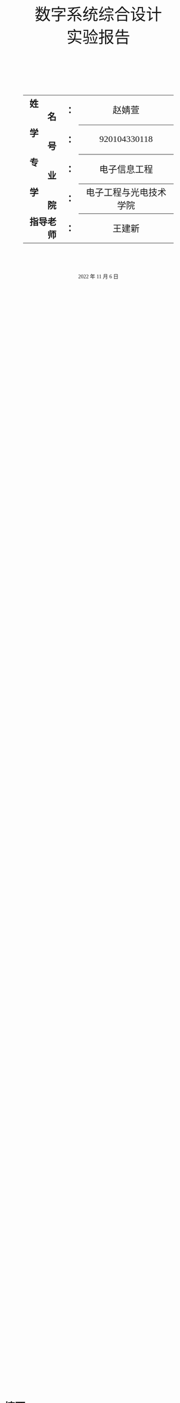 <div class="cover" style="page-break-after:always;font-family:华文细黑;width:100%;height:100%;border:none;margin: 0 auto;text-align:center;">
    <div style="width:80%;;margin: 0 auto;height:0;padding-bottom:25%;">
        <img src="https://s1.ax1x.com/2022/11/05/xORzKe.png" alt="校名" style="width:100%;"/></div>
    <br><br>
      <br><br>
    <!--
	<div style="width:40%;margin: 0 auto;height:0;padding-bottom:40%;">
        <img src="校标.png" alt="校徽" style="width:100%;"/></div>	
	-->
    <p style="text-align:center;font-size:32pt;margin: 0 auto">数字系统综合设计</p>
    <!--<br><br>-->
    <p style="text-align:center;font-size:32pt;margin: 0 auto">实验报告 </p>
    <br><br>
    <br><br>
    <br><br>
    <br><br>
    <table style="border:none;text-align:center;width:80%;font-family:仿宋;margin: 0 auto;">
    <tbody style="font-family:仿宋;font-size:18pt;">
    	<tr style="font-weight:bold;"> 
    		<td style="width:25%;text-align:right;">姓&emsp;&emsp;名</td><td style="width:5%">：</td> 
    		<td style="font-weight:normal;border-bottom: 1px solid;text-align:center;">赵婧萱</td></tr>
        <tr style="font-weight:bold;"> 
    		<td style="width:25%;text-align:right;">学&emsp;&emsp;号</td><td style="width:5%">：</td> 
    		<td style="font-weight:normal;border-bottom: 1px solid;text-align:center;">920104330118</td></tr>
    	<tr style="font-weight:bold;"> 
    		<td style="width:25%;text-align:right;">专&emsp;&emsp;业</td><td style="width:5%">：</td> 
    		<td style="font-weight:normal;border-bottom: 1px solid;text-align:center;">电子信息工程 </td></tr>
        <tr style="font-weight:bold;"> 
    		<td style="width:25%;text-align:right;">学&emsp;&emsp;院</td><td style="width:5%">：</td> 
    		<td style="font-weight:normal;border-bottom: 1px solid;text-align:center;">电子工程与光电技术学院</td></tr>
    	<tr style="font-weight:bold;"> 
    		<td style="width:25%;text-align:right;">指导老师</td><td style="width:5%">：</td> 
    		<td style="font-weight:normal;border-bottom: 1px solid;text-align:center;">王建新</td></tr>
<!--    	<tr style="font-weight:bold;"> 
    		<td style="width:25%;text-align:right;">授课教师</td><td style="width:5%">：</td> 
    		<td style="font-weight:normal;border-bottom: 2px solid;text-align:center;">[教师姓名]</td></tr>
-->
    </tbody></table>
 		<br><br><br><br><p style="text-align:center;">2022 年 11 月 6 日</p>
    <br><br>
</div>





# 摘要

本实验为基于Vivado软件和EGO1硬件板卡的数字系统综合设计实验，使用Verilog编程，共完成了七个功能项，包括数码管学号显示、开关输入频率控制字的DDS正弦波发生器、测频仪、蓝牙输入频率控制字的DDS正弦波发生器、呼吸灯和固定AM波调制。此报告中包含了功能原理和实现方式介绍、Verilog部分程序和Vivado仿真结果图，完整程序将上传到[我的github仓库里](https://github.com/starbovo/Digital-System-Design2022)。

关键词 FPGA Verilog

$$
Abstract
$$

This experiment is a comprehensive design experiment of digital system based on Vivado software and EGO1 hardware board, using Verilog programming, a total of seven functional items have been completed, including digital tube number display, DDS sine wave generator for switching input frequency control words, frequency measuring instrument, DDS sine wave generator for Bluetooth input frequency control words, breathing lamp and fixed AM wave modulation. This report contains an introduction to the functional principle and implementation, some Verilog programs and Vivado simulation result diagrams, and the complete program will be uploaded to [My github repository](https://github.com/starbovo/Digital-System-Design2022).

# 目录

[TOC]



# 实验内容

## 设计内容与要求

### 学号显示（八位LED数码管动态扫描）

1. 把“2022”显示在左边四位LED数码管上，且点亮第4个 LED数码管的小数点，把个人学号最后4位显示在右边四位LED数 码管上，如下图所示；

   ![image-20221101165822260](https://s1.ax1x.com/2022/11/05/xOeyTS.png)

   数码管的片选扫描时钟是将板载100MHz主频分频而来的10kHz时钟。

2. 先进行仿真：包括功能仿真和综合后仿真。

### 频率控制字设置的频率值显示

1. 频率控制字K（8位二进制）用左边拨码开关SW7-SW0输入；

2. 对应的频率值显示在8位LED数码管上，且**点亮第4个LED数码管的小数点**。
   $$
   f=\frac{K}{2^N} f_c
   $$
   其中 N = 8为相位累加器字长，fc = 10MHz为DDS时钟频率。

3. 显示切换由右边地址开关DIP1-DIP0控制
	| dip[1:0] |          数码管显示           |
	| -------- | :---------------------------: |
	| 00       |       2022.学号最后4位        |
	| 01       | 设置的频率值（小数点在KHZ上） |

### 基于DDS的正弦信号产生（0-2MHz，频率步长小于40kHz)

1. DDS原理框图

   ![image-20221101173332579](https://s1.ax1x.com/2022/11/05/xOefln.png)

2. 时钟产生：100MHZ主频分频而成的10MHZ时钟

3. 存储器IP核的生成

- 生成ROM波形文件dds_sin.coe

- 通过示波器测量信号波形与频率值； 

- 检查示波器测量得到的频率值是否与设置的频率值一致。

### 正弦信号频率测量的FPGA实现

1. 设计电路，测量外部输入正弦信号(加到A/D转换器)的频率 （范围：0-2MHz)；

2. 测量的频率值显示在8位LED数码管上，且点亮第4个LED数码管的小数点；

3. 检查FPGA测量得到的频率值是否与输入信号频率值一致， 检查0-2MHz范围内的频率测量误差，要求误差绝对值不超过1Hz。

   注：频率测量电路调试时先用开发板产生的正弦信号作为输入，测试/验收时 对信号源产生的正弦信号要求同样可以测量频率。

### 提高部分：利用串口（手机蓝牙）设置正弦信号频率

1. 在手机上输入代表频率的7位十进制数字（0000000-2000000）Hz

2. 对应的频率值显示在8位LED数码管上，且点亮第4个LED数码管的小数点。

3. 使用示波器测量产生的正弦信号频率值，检查是否与设置的频率值一致。 
   - 要求1：误差绝对值小于20kHz。
   - 要求2：误差绝对值小于2kHz。

### 发挥部分：和本实验内容相关即可

1. 设计了一个基于PWM原理的呼吸灯。
2. 设计了一个调制度固定的AM调幅输出功能。

### 验收注意事项

- 所有功能的Verilog HDL 程序需要合在一起运行(否则酌情扣分）；
- 程序运行后复位信号只能使用一次；
- 程序运行后复位信号只能使用一次；
- 成绩以第一次验收为准，验收时要准备好回答问题。

## 总体设计思路

![系统框图](https://s1.ax1x.com/2022/11/05/xOe8eK.png)

## 模块设计

### 时钟分频模块

#### 原理

﻿分频器是指使输出信号频率为输入信号频率整数分之一的电子电路。在许多电子设备中如电子钟、频率合成器等，需要各种不同频率的信号协同工作，常用的方法是以稳定度高的晶体振荡器为主振源，通过变换得到所需要的各种频率成分，分频器是一种主要变换手段。

在verilog程序设计中，我们往往要对一个频率进行任意分频。比如， FPGA系统时钟是100MHz，而我们要产生的频率是10KHz，那么，我们需要对系统时钟进行分频。很容易想到用计数的方式来分频：100000000/10000 = 10000。

由于在本系统中对于分频的任意性要求不高，故采用偶数分频法。如果偶数分频系数过大，就需要对分频系数 N 循环计数进行分频。在计数周期达到分频系数中间数值 N/2 时进行时钟翻转，可保证分频后时钟的占空比为 50%。因为是偶数分频，也可以对分频系数中间数值 N/2 进行循环计数。

#### 程序展示

```verilog
module freq_div10
 # (parameter DIV_0CLK = 10 )
 (
    input clk,
    input rst_n,
    output clk_div10
    );
    reg [15:0]	cnt ;
    always @(posedge clk or negedge rst_n) begin	//计数
      if (!rst_n) begin
         cnt    <= 'b0 ;
      end
      else if (cnt == (DIV_0CLK/2)-1) begin
         cnt    <= 'b0 ;
      end
      else begin
         cnt    <= cnt + 1'b1 ;
      end
    end
   reg clk_div10_r ;
    always @(posedge clk or negedge rst_n)			//分频
   begin
      if (!rst_n)
      begin
         clk_div10_r <= 1'b0 ;
      end
      else if (cnt == (DIV_0CLK/2)-1 ) begin
         clk_div10_r <= ~clk_div10_r ;
      end
   end
   assign clk_div10 = clk_div10_r ;
endmodule
```

### 数码管显示模块

#### 原理

#####  八段数码管的驱动原理

led 数码管是由多个发光二极管封装在一起的器件，可分为七段数码管和八段数码管，区别在于八段数码管比七段数码管多一个用于显示小数点的发光二极管单元DP（decimal point），其基本单元是发光二极管。

<img src="https://img-blog.csdnimg.cn/20200812154008702.png?x-oss-process=image/watermark,type_ZmFuZ3poZW5naGVpdGk,shadow_10,text_aHR0cHM6Ly9ibG9nLmNzZG4ubmV0L1NvbW51c196,size_16,color_FFFFFF,t_70#pic_center" alt="八段数码管" style="zoom: 25%;" />

数码管按照连接方式可分为共阳极数码管和共阴极数码管。其中，将所有发光二极管的阳极连接到一起形成公共阳极的数码管为共阳极数码管。反之，将所有阴极连接到一起形成公共阴极的数码管为共阴极数码管。在应用时应将共阴极数码管的公共极COM 接到地线 GND上，当某一字段发光二极管的阳极为高电平时，该字段点亮，当某一字段的阳极为低电平时，该字段不亮。

本实验所用的板载数码管采用共阴极结构。如果要让LED灯亮，那么对应的LED灯的阴极要接高电平。也就是说如果要显示数字‘0’，输入的数据应该为：“111_1110”。编码译码格式如下表所示：

<table>
    <tr>
        <td rowspan="2">待显示内容</td> 
        <td colspan="8">段码（二进制）</td> 
   </tr>
   <tr>
       <td>h</td>    
       <td>a</td>
       <td>b</td>
       <td>c</td>
       <td>d</td>
       <td>e</td>
       <td>f</td>
       <td>g</td>
   </tr>
   <tr>
        <td>0</td> 
        <td>1</td> 
        <td>1</td> 
        <td>1</td> 
        <td>1</td> 
        <td>1</td> 
        <td>1</td>
        <td>1</td>
        <td>0</td> 
   </tr>
       <tr>
        <td>1</td> 
        <td>1</td> 
        <td>0</td> 
        <td>1</td> 
        <td>1</td> 
        <td>0</td> 
        <td>0</td>
        <td>0</td>
        <td>0</td> 
   </tr>
       <tr>
        <td>2</td> 
        <td>1</td> 
        <td>1</td> 
        <td>1</td> 
        <td>0</td> 
        <td>1</td> 
        <td>1</td>
        <td>0</td>
        <td>1</td> 
   </tr>
       <tr>
        <td>3</td> 
        <td>1</td> 
        <td>1</td> 
        <td>1</td> 
        <td>1</td> 
        <td>1</td> 
        <td>0</td>
        <td>0</td>
        <td>1</td> 
   </tr>
       <tr>
        <td>4</td>
        <td>1</td> 
        <td>0</td> 
        <td>1</td> 
        <td>1</td> 
        <td>0</td> 
        <td>0</td>
        <td>1</td>
        <td>1</td> 
   </tr>
       <tr>
        <td>5</td>
        <td>1</td> 
        <td>1</td> 
        <td>0</td> 
        <td>1</td> 
        <td>1</td> 
        <td>0</td>
        <td>1</td>
        <td>1</td> 
   </tr>
       <tr>
        <td>6</td> 
        <td>1</td> 
        <td>1</td> 
        <td>0</td> 
        <td>1</td> 
        <td>1</td> 
        <td>1</td>
        <td>1</td>
        <td>1</td> 
   </tr>
       <tr>
        <td>7</td> 
        <td>1</td>
        <td>1</td> 
        <td>1</td> 
        <td>1</td> 
        <td>0</td> 
        <td>0</td>
        <td>0</td>
        <td>0</td> 
   </tr>
           <tr>
        <td>8</td> 
        <td>1</td> 
        <td>1</td> 
        <td>1</td> 
        <td>1</td> 
        <td>1</td> 
        <td>1</td>
        <td>1</td>
        <td>1</td> 
   </tr>
           <tr>
        <td>9</td>
        <td>1</td> 
        <td>1</td> 
        <td>1</td> 
        <td>1</td> 
        <td>1</td> 
        <td>0</td>
        <td>1</td>
        <td>1</td> 
   </tr>
    </table>

##### 多个数码管的显示原理

对于多个数码管，有两种可选的工作方式：静态显示和动态显示。

静态显示就是将每个数码管的八段LED全部引出，每输入一次新的数据，数码管变化一次，多个数码管可同时工作。如果想要驱动5个数码管静态显示则需要5×8=40根I/O端口来完成驱动。如此一来，在实际应用中则必须增加译码驱动器进行驱动，从而增加了硬件电路的复杂性。由于静态驱动的这一缺点，LED数码管动态显示接口应用更广。

动态驱动是将所有数码管的 8个显示字段"a、b、c、d、e、f、g、h"的同名端连接在一起，此外每个数码管的公共极 COM 需增加由各自独立I/O线控制的位选通控制电路。当要输出某一字形码时，所有数码管都会接收到相同的字形码，但究竟是哪个数码管会显示出字形取决于对位选通COM端电路的控制。只需将显示数码管的选通控制打开，该位就会显示出字形，而没有选通的数码管并不会点亮。

综上所述，动态驱动是通过分时轮流控制各数码管的 COM 端，使各个数码管轮流受控显示。在这一过程中，每位数码管的点亮时间为1～2ms，由于人的视觉暂留现象及发光二极管的余辉效应，尽管各位数码管并非同时点亮，但只要扫描速度足够快，人们观察到的就是一组稳定的显示数据，而不会产生闪烁感。在显示效果上，动态显示和静态显示相同的，但动态显示不仅能够节省大量的I/O端口，而且功耗更低。


#### 端口设计与参数定义

除了时钟、复位，我们需要输入4个要显示数字的BCD码和一个四位的小数点控制数据，输出8位的段选信号和4位的位选信号。故端口设计如下：

```verilog
module seg_display(
    input clk,
    input rst_n,
    input [3:0] hex0, //第一个数码管显示的数字
    input [3:0] hex1,
    input [3:0] hex2,
    input [3:0] hex3,
    input [3:0] dp_in, //小数点控制
    output reg [3:0] an,   //片选
    output reg [7:0] sseg  //段选
    );
```

#### 程序展示

```verilog
module seg_display(
    input clk,
    input rst_n,
    input [3:0] hex0, //第一个数码管显示的数字
    input [3:0] hex1,
    input [3:0] hex2,
    input [3:0] hex3,
    input [3:0] dp_in, //小数点控制
    output reg [3:0] an,   //片选
    output reg [7:0] sseg  //段选
    );
    wire [1:0] s;     
    reg [3:0] digit;
    wire [3:0] aen;
    reg [19:0] clkdiv;
    reg dp;
    assign s = clkdiv[19:18];
    assign aen = 4'b1111; // all turned off initially

    always @(posedge clk)// or posedge clr)
        begin
        case(s)
            0:begin
               digit = hex0;
               dp = dp_in[0];
            end
            1:begin
               digit = hex1;
               dp = dp_in[1];
            end
            2:begin
               digit = hex2;
               dp = dp_in[2]; 
            end
            3:begin
               digit = hex3;
               dp = dp_in[3]; 
            end
            default:digit = hex0;
        endcase
        end
     always@(*)
     begin
      case(digit)
       4'h0: 	sseg[6:0] = 7'b1111110; //共阴极数码管
       4'h1: 	sseg[6:0] = 7'b0110000;
       4'h2: 	sseg[6:0] = 7'b1101101;
       4'h3: 	sseg[6:0] = 7'b1111001;
       4'h4: 	sseg[6:0] = 7'b0110011;
       4'h5: 	sseg[6:0] = 7'b1011011;
       4'h6: 	sseg[6:0] = 7'b1011111;
       4'h7: 	sseg[6:0] = 7'b1110000;
       4'h8: 	sseg[6:0] = 7'b1111111;
       4'h9: 	sseg[6:0] = 7'b1111011;
       4'ha: 	sseg[6:0] = 7'b1110111;
       4'hb: 	sseg[6:0] = 7'b0011111;
       4'hc: 	sseg[6:0] = 7'b1001110;
       4'hd: 	sseg[6:0] = 7'b0111101;
       4'he: 	sseg[6:0] = 7'b1001111;
       default: sseg[6:0] = 7'b1000111;
      endcase
      sseg[7] = dp;
     end

    always @(*)begin
    	an=4'b0000;
    	if(aen[s] == 1)
    		an[s] = 1;
    end
     //clkdiv
    always @(posedge clk or negedge rst_n) begin
    	if (!rst_n)
    		clkdiv <= 0;
    	else
    		clkdiv <= clkdiv+1;
    end
endmodule
```

### 二进制转BCD码模块

#### 原理

##### 为什么需要二进制转BCD模块

在数码管显示中，我们需要将一串用二进制表示的数字转换为十进制，然后将十进制的各个位数拆开，也就是通常所说的BCD码。举个例子，“123”这个数的二进制表示为1111011，拆为BCD码则会变成4'b0001、4'b0010、4'b0011。

 显然，对于任意一个三位数分离它的百位、十位和个位可以通过整除来实现，verilog 语法同时也支持相乘（*）、相除（/）和取模（%）的运算符，综合器发现这些运算符时会通过调用 FPGA 内部的嵌入式乘法器来实现这些运算。由于在数字电路中乘除法和浮点数的实现较为复杂，所以其他的综合器或许并不直接提供支持或者会出现仿真与实际不一致的结果，在verilog代码中使用乘除法或者取模会使得代码失去可移植性，这里并不建议使用。

##### 二进制转BCD的实现算法

FPGA中的数码管显示、串口收发等应用会涉及到二进制和BCD码之间的转换，常见的有3种方法：除法取模运算、查找表、加3左移。大位宽下，取模除法运算耗费大量lut资源，查找表也不方便，常用一种加3左移的方法。

移位加三算法的流程如下（这里假设要分离的只有3个数位）：

1. 将二进制数左移一位（未满4位在前面填0）；
2. 如果移动了8位，那么二进制数就在百位、十位和个位列，计算结束；
3. 在任何一个BCD列中，如果任何一个二进制数大于或者等于5，就把这个数加上3；
4. 回到步骤1。

下图展示了十六进制数 0x3F 其转化 BCD 码的流程：

![img](http://images2015.cnblogs.com/blog/771733/201512/771733-20151202183713502-1296787884.png)

#### 端口设计与参数定义

我设计的模块使用24位二进制输入，28位BCD码输出（7个数字）。因为最大频率控制字为255，理论最大开关控制DDS输出频率为$\frac{255\times 10MHZ}{2^8}=9960937HZ=24'b100101111111110111101001$。

```verilog
    module binary_bcd(
    	input clk,
    	input rst_n,
        input [23:0] bin_in,		//输入的二进制数
        output reg [3:0] ones,		//个位
        output reg [3:0] tens,		//十位
        output reg [3:0] huns,		//百位
        output reg [3:0] thous,		//千位
        output reg [3:0] tenk,		//10k位
        output reg [3:0] hunk,		//100k位
        output reg [3:0] onem		//兆位
    );
```

#### 程序展示

```verilog
module binary_bcd(		//这只是一个单纯的二进制转BCD模块
    input clk,
    input rst_n,
    input [23:0] bin_in,
    output reg [3:0] ones,
    output reg [3:0] tens,
    output reg [3:0] huns,
    output reg [3:0] thous,
    output reg [3:0] tenk,
    output reg [3:0] hunk,
    output reg [3:0] onem
    );
    integer i;
    always @(posedge clk, negedge rst_n) 
    begin
    if(!rst_n) begin
   	ones 		= 4'd0;
	tens 		= 4'd0;
	huns 	    = 4'd0;
    thous 		= 4'd0;
    tenk 		= 4'd0;
    hunk 		= 4'd0;
    onem 		= 4'd0;
    end
    else begin
	ones 		= 4'd0;
	tens 		= 4'd0;
	huns 	    = 4'd0;
    thous 		= 4'd0;
    tenk 		= 4'd0;
    hunk 		= 4'd0;
    onem 		= 4'd0;
	
	for(i = 23; i >= 0; i = i - 1) begin
		if (ones >= 4'd5) 	ones = ones + 4'd3;
		if (tens >= 4'd5) 	tens = tens + 4'd3;
		if (huns >= 4'd5)   huns = huns + 4'd3;
        if (thous>= 4'd5)   thous= thous+ 4'd3;
        if (tenk >= 4'd5)   tenk = tenk + 4'd3;
        if (hunk >= 4'd5)   hunk = hunk + 4'd3;
        if (onem >= 4'd5)   onem = onem + 4'd3;
        onem    = { onem[2:0]  ,hunk[3]   };
        hunk    = { hunk[2:0]  ,tenk[3]   };
        tenk    = { tenk[2:0]  ,thous[3]  };
        thous   = { thous[2:0] ,huns[3]   };
		huns    = { huns[2:0]  ,tens[3]   };
		tens    = { tens[2:0]  ,ones[3]   };
		ones    = { ones[2:0]  ,bin_in[i] };
	end
    end
 end
endmodule
```

### DDS波形发生器模块

#### 原理

DDS全称为直接数字频率合成（Direct Digital Synthesis），其基本原理是在一个周期波形数据下，通过选取其中全部数据或抽样部分数据组成新的波形，由奈奎斯特采样定理可知，最低两个采样点就可以组成一个波形，但实际上最少需要4个点。其原理框图如下：

<img src="https://imgconvert.csdnimg.cn/aHR0cHM6Ly9pbWFnZXMwLmNuYmxvZ3MuY29tL2Jsb2cvNzQ1ODU1LzIwMTUwNS8yMDE4NDEwMjY1MDk5NDkucG5n?x-oss-process=image/format,png" style="zoom: 50%;" />

其主要由相位控制字、频率控制字、相位累加器、波形存储器几部分组成。

波形存储器：存储一个周期波形的离散信号表格。

fc采样时钟：从RAM中读出采样值的频率。

频率控制字：是相位累加的步长，用以控制生成的波形频率。

相位累加器：用来控制波形的相位累加，组成完整的波形显示。

相位控制字：用以控制波形起始位置。

整个过程的概述就是，你提供给DDS模块一个频率控制字，它内部的相位累加器会以这个频率控制字为步长递增，形成一些等间隔的相位地址。有了地址，它就会以采样时钟的频率去查找ROM里面存放的波形数据表，将每个地址下的数据读出来，波形就生成成功了！

#### 程序展示

```verilog
module DDS8(
    input clk,          //10MHZ
    input rst_n,
    input [5:0] FRQ_W,  //频率控制字M
    output [13:0] o_wave
    );
    reg		[7:0]	phase_sum=0;
    wire	[7:0]	addr;
    wire    [7:0]   o_wave8bit;
    //相位累加器
    always @(posedge clk or negedge rst_n)begin
        if(!rst_n)
            phase_sum <= 8'd0;
        else 
            phase_sum <= phase_sum + FRQ_W;
    end
    assign addr = phase_sum[7:0];
    assign o_wave = {o_wave8bit,6'b000000};
    blk_mem_gen_0 rom_8_256 (
    .clka(clk),         // input wire clka
    .addra(addr),       // input wire [7 : 0] addra
    .douta(o_wave8bit)  // output wire [7 : 0] douta
    );
endmodule
```

```matlab
//matlab代码
clc;
clear all;
close all;

width = 8;   %位宽
depth = 2 ^ 8 ; %深度（采样点个数）
x = linspace(0, 2 * pi, depth);
y = sin(x);
y = round(y * (2 ^ (width - 1) - 1) + 2 ^ (width - 1) - 1);%量化
plot(y);

fid = fopen('dds_sin.coe','w');
fprintf(fid,'memory_initialization_radix=10;\n');
fprintf(fid,'memory_initialization_vector =\n');
fprintf(fid, '%d,\n', y);
fclose(fid);
```

```matlab
memory_initialization_radix=10;
memory_initialization_vector =
127,130,133,136,139,143,146,149,152,155,158,161,164,167,170,173,176,179,181,184,187,190,193,195,198,200,203,205,208,210,213,215,217,219,221,223,225,227,229,231,233,235,236,238,239,241,242,243,245,246,247,248,249,250,250,251,252,252,253,253,253,254,254,254,254,254,254,254,253,253,252,252,251,251,250,249,248,247,246,245,244,243,241,240,239,237,235,234,232,230,228,226,224,222,220,218,216,214,211,209,207,204,202,199,196,194,191,188,186,183,180,177,174,171,168,166,163,159,156,153,150,147,144,141,138,135,132,129,125,122,119,116,113,110,107,104,101,98,95,91,88,86,83,80,77,74,71,68,66,63,60,58,55,52,50,47,45,43,40,38,36,34,32,30,28,26,24,22,20,19,17,15,14,13,11,10,9,8,7,6,5,4,3,3,2,2,1,1,0,0,0,0,0,0,0,1,1,1,2,2,3,4,4,5,6,7,8,9,11,12,13,15,16,18,19,21,23,25,27,29,31,33,35,37,39,41,44,46,49,51,54,56,59,61,64,67,70,73,75,78,81,84,87,90,93,96,99,102,105,108,111,115,118,121,124,127,
```

### 测频模块

#### 原理

##### 测频

频率测量在电子设计和测量领域中经常用到，因此对频率测量方法的研究在实际工程应用中具有重要意义。

通常的频率测量方法有三种：直接测量法，间接测量法，等精度测量法。

##### 直接测频法

直接测量法也叫频率测量法，即在固定在时间t内对被测信号的脉冲数进行计数，然后求出单位时间内的脉冲数，即为被测信号的频率。

下图中的信号分别为：

sys_clk：系统的基准时钟

gate：根据基准时钟生成的闸门信号，用于生成一个固定的时间（例如1s，方便计算）

clk_fx：被测信号

![img](https://img-blog.csdnimg.cn/20210929004907738.png?x-oss-process=image/watermark,type_ZHJvaWRzYW5zZmFsbGJhY2s,shadow_50,text_Q1NETiBA5a2k54us55qE5Y2V5YiA,size_20,color_FFFFFF,t_70,g_se,x_16)

gate是在基准时钟下生成的固定时间信号，它持续的时间为 
$$
T_g = sys\_clk \times 计数个数N(可设置)
$$
在gate持续为高的时间内，可使用被测信号clk_fx对其进行计数，计数个数为cnt（图中为5），则cnt个被测信号的周期即为gate时长。

此种方法的本质是：同样的时间内分别使用两种时钟计时，则有
$$
T_g = T_{clk\_fx}\\

T_{sys\_clk} \times 计数个数N = T_{clk\_fx} \times cnt
$$
公式变换后：  
$$
clk\_fx = \frac{cnt \times sys\_clk} { 计数个数N}
$$
（其中clk_fx为待测信号频率，sys_clk为基准时钟频率）

##### 误差分析

 从图可以看出，在gate为高电平期间，被测信号实际上差不多有六个周期被囊括在内，但是因为被测信号是相对与系统的异步信号，相位不同，第一个周期无法被采样，所以实际采样为5，这样造成的误差为一个被测信号周期。可以预见，这种测量方法带来的测量误差即为一个被测信号周期。

那么理论上测得的准确频率：
$$
clk\_fx_e = \frac{cnt\times sys\_clk} {计数个数N}
$$

理论上cnt无误差。

实际上测量的频率值：
$$
clk\_fx = \frac{(cnt±1)\times sys\_clk} {计数个数N}
$$

cnt会存在一个周期的测量误差。
$$
测量误差 = |\frac{(clk\_fx_e - clk\_fx)}{clk\_fx_e} |  \times 100\% = \frac{1} {cnt} \times 100\%
$$
所以测得的cnt越大，那么测出来的误差值就小，而cnt越大则代表被测信号的频率越高，所以可以推断**该种测量方法适合测量高频信号**；此外，选择的**闸门时间越长**则被测信号的个数越多，同样**测量就越精确**，但是增大闸门时间又会带来测量时间过长的问题，需要依据具体需求进行取舍。

##### 正弦信号测频

上面的直接测频法只能测1位方波信号的频率，我们的待测信号却是从AD转换而来的10位数字化正弦信号，所以需要关键的一步——将正弦信号转换为方波信号。

1. 最直接的“一刀切”

   我们可以直观地想到，将正弦波取一个平均值作为零点，高于零点线的认为是1，低于的认为是0，这样就可以产生方波了。但是经过实际测量，信号发生器产生的波形是有着毛刺的，即使经过滤波电路也是如此。做了一下matlab仿真，结果如下：

   <img src="https://s1.ax1x.com/2022/11/05/xOgPU0.png" style="zoom: 67%;" />

2. 双门限的迟滞比较器

    由于毛刺的干扰，我们发现“一刀切”法的转换精度随着原始正弦信号峰峰值的增大而变高，但老师验收时测频要求峰峰值为1v。
     
    于是我们想到了使用迟滞比较器的原理，设上、下双门限来比较。
    
    当输入信号高于上门限时，为方波信号赋值1；当输入信号低于下门限时，赋值0；信号值处于双门限中间时，方波值跟随上一次改变后的状态。
    
    这样，就可以有效避免毛刺的干扰，极大提高测量精度了。
    
    <img src="https://s1.ax1x.com/2022/11/05/xO20m9.png" alt="双门限法对比" style="zoom:67%;" />
    
    附matlab代码：
    
    ```matlab
    t=0:0.01:10;
    s1=zeros(1,1001);   %一刀切法输出方波
    s2=zeros(1,1001);   %双门限法输出方波
    y=sin(pi*t)+0.3*randn(size(t));%生成sine
    zero=(max(y)+min(y))/2;%求均值
    gate=0.6;           %门限宽度/2
    status=0;           %状态变量
    for i=1:1:1001      %比较并赋值
        if y(1,i)>zero
            s1(1,i)=1;
        end
        if y(1,i)>zero+gate
            s2(1,i)=1;
            status=1;
        elseif y(1,i)<zero-gate
            s2(1,i)=0;
            status=0;
        else
            s2(1,i)=status;
        end
    end
    subplot(3,1,1)      ;%画图
    plot(t,y,'-r',[0,10],[zero,zero],'+ --',[0,10],[zero+gate,zero+gate],'+ --',[0,10],[zero-gate,zero-gate],'+ --')
    title('有噪声的正弦波')
    subplot(3,1,2);
    plot(t,s1)
    ylim([-0.5,1.5])
    title('一刀切法转方波')
    subplot(3,1,3);
    plot(t,s2)
    ylim([-0.5,1.5])
    title('双门限法转方波')
    ```



#### 端口设计与参数定义

- 闸门和非闸门时间设定为0.5s，则每1秒更新一次测量数据
- 使用计数器生成闸门时间，闸门时间取反得到非闸门时间
- 在闸门时间对被测信号计数
- 在非闸门时间更新测量数据
- 使用parameter定义参数，方便调用修改

```verilog
module cymometer_direct(
     input clk,
     input rst_n,
     input clk_fx,			//输入待测方波信号
    output  reg [31:0] fre	 //输出待测信号频率 
    );
```

#### 程序展示

```verilog
module AD_fre(
    input clk,
    input rst_n,
    input   [9:0]   AD_in,
    output  [3:0]   AD0,
    output  [3:0]   AD1,
    output  [3:0]   AD2,
    output  [3:0]   AD3,
    output  [3:0]   AD4,
    output  [3:0]   AD5,
    output  [3:0]   AD6
    );
    wire clk_div10;
    //测频输入的方波信号
    reg clk_fx;
    //测频输出的频率
    wire [31:0] fre;
    //用来获知AD输入平均电压的东西
    reg [9:0] max,min;
    wire [9:0] zero;
    always@(posedge clk_div10)
    begin
       if(!rst_n)begin
        max=10'd100;
        min=10'd100;
       end
       else if(AD_in > max)
            max <= AD_in;
       else if(AD_in < min) 
            min <= AD_in;
         end
    assign zero = (max+min)/2;
	//双门限比较
    always@(posedge clk_div10)
        begin
          if(AD_in[9:5] > zero[9:5])
                clk_fx <= 1'b1;         
          else if(AD_in[9:5] < zero[9:5])
                clk_fx <= 1'b0;   
          else
                clk_fx <= clk_fx;
        end
    cymometer_direct cymometer_direct1(
        //直接测频模块例化
    .clk    ( clk    ),
    .rst_n  ( rst_n  ),
    .clk_fx ( clk_fx ),
    .fre    ( fre )
    );
    binary_bcd ADfre_BCD(
        //二进制转BCD
        .clk    ( clk    ),
        .rst_n  ( rst_n  ),
        .bin_in ( fre[23:0] ),
        .ones   ( AD0   ),
        .tens   ( AD1   ),
        .huns   ( AD2   ),
        .thous  ( AD3   ),
        .tenk   ( AD4   ),
        .hunk   ( AD5   ),
        .onem   ( AD6   )
    );
    freq_div10 div10(
        clk,
        rst_n,
        clk_div10
    );
endmodule
```

### 蓝牙串口模块

#### 原理

##### 串口——异步收发传输器（UART）

- 串口通信的信号线只需要两条线就可以完成，TX和RX TX发送端 RX为接收端。
- 起始位，数据线从高变低，低有效为0，数据传输开始。
- 数据位，起始位传输之后便是数据位开始，一般为8位，传输时低位（LSB）在前,高位（MSB）在后。
- 校验位，校验位可以认为是一个特殊的数据位，通常使用的是奇偶校验，使用串口协议时通常取消奇偶校验位。
- 停止位，停止位高有效为1，他表示这一个个字节传输结束。
- 位时间，起始位、数据位、校验位的位宽度是一致的，停止位有0.5位、1位、1.5位格式，一般为1位。
- 空闲位，持续的高电平。
- 帧：从起始位开始到停止位结束的时间间隔称之为一帧。

##### 波特率（Band Rate）：

串口协议中很重要的一点就是波特率，波特率的概念是每秒钟传送码元的个数，就是一秒钟传输了几个二进制的个数，他的单位是Bit/s和bps两种。常见的串口速度有115200bps 9600bps等等，串口（RS232）的最大传输速率是 115200bps，表示一秒钟传输了115200个二进制 。

##### 接收模块设计思路

该模块支持任意波特率（理论上）的接收，但需要在使用该模块时使用参数将其例化，数据位8位，起始位和停止位各1位，无奇偶校验。

串口的传输是以起始位开始的，而起始位是将数据线拉低 ，所以我们需要捕捉数据线的下降沿，将接收数据线打拍3次，捕捉其下降沿。当捕捉到接收数据线的下降沿，拉高接收标志信号，标志模块进入接收过程；当接收完10个bit后，拉低接收标志信号，标志接收过程结束。

假设波特率为9600，则传输一个bit的时间为1s/9600，一个数据的传输共10bit(数据位8位，起始位和停止位各1位)，则共需要1s/960；假设系统时钟为50MHz（参数化以便适应不同的系统频率），则其周期为20ns，那么传输一个bit所需要的系统周期数为（1s/960）/ 20ns ≈ 5208（个）。在接收过程中使用一个计数器计数，计数区间为（0~5208-1），这样的区间一共10个（一个字节需要传输10个bit）；此外还需一个计数器对接收的bit数计数（每当上一个计数器计数到5207则表示接收完了一个bit），计数区间（0~9）。

在接收过程，根据计数器的值（接收bit计数器），在每个bit计数器的中间接收数据，将其移位寄存（在电平中间数据最稳定）。

若接收bit计数器 = 0，则代表是起始位，不需要接收。

若接收bit计数器 = 1，则代表此时接收到数据的最低位LSB（数据的传输总是低位在前，高位在后），将其赋值给寄存数据的最低位；

若接收bit计数器 = 8，则代表此时接收到数据的最高位MSB，将其赋值给寄存数据的最高位；

若接收bit计数器 = 9，则代表是停止位，不需要接收。

#### 程序展示

```verilog
module bt_uart (
  input            clk_pin,      // Clock input (from pin)
  input            rst_pin,        // Active HIGH reset (from pin)
  // RS232 signals
  input            rxd_pin,        // RS232 RXD pin
  output           txd_pin,        // RS232 RXD pin
  //BT 
    output bt_pw_on,
    output bt_master_slave,
    output bt_sw_hw,
    output bt_rst_n,
    output bt_sw,
    output [31:0] bt_data32
    );
// Parameter definitions
  parameter BAUD_RATE           = 9600;   
  parameter CLOCK_RATE_RX       = 100_000_000;
  parameter CLOCK_RATE_TX       = 100_000_000; 
  wire        rst_i,rst_1;          
  wire        rxd_i;         
  wire        txd_o;
  // From Clock Generator
  wire        clk_rx;         // Receive clock
  wire        clk_tx;         // Transmit clock
  wire        clk_samp;       // Sample clock
  wire        clock_locked;   // Locked signal from clk_core
  // From Reset Generator
  wire        rst_clk_rx;     // Reset, synchronized to clk_rx
  wire        rst_clk_tx;     // Reset, synchronized to clk_tx
  // From the RS232 receiver
  wire        rxd_clk_rx;     // RXD signal synchronized to clk_rx
  wire        rx_data_rdy;    // New character is ready
  wire [7:0]  rx_data;        // New character
  // From the response generator back to the command parser
  wire        send_resp_done;   // The response generation is complete
  // Instantiate input/output buffers
  IBUF IBUF_rst_i0      (.I (rst_1),      .O (rst_i));
  IBUF IBUF_rxd_i0      (.I (rxd_pin),      .O (rxd_i));
  OBUF OBUF_txd         (.I(txd_o),         .O(txd_pin));
  assign rst_1 = !rst_pin;
  // Instantiate the clock generator
  clk_gen clk_gen_i0 (
    .clk_pin         (clk_pin),         // Input clock pin
    .rst_i           (rst_i),           // Asynchronous input from IBUF
    .rst_clk_tx      (rst_clk_tx),      // For clock divider
    .pre_clk_tx      ( ),      // Current divider
    .clk_rx          (clk_rx),          // Receive clock
    .clk_tx          (clk_tx),          // Transmit clock
    .clk_samp        ( ),        // Sample clock
    .en_clk_samp     ( ),     // Enable for clk_samp
    .clock_locked    (clock_locked)     // Locked signal from clk_core
  );
  // Instantiate the reset generator
  rst_gen rst_gen_i0 (
    .clk_rx          (clk_rx),          // Receive clock
    .clk_tx          (clk_tx),          // Transmit clock
    .clk_samp        ( ),        // Sample clock
    .rst_i           (rst_i),           // Asynchronous input
    .clock_locked    (clock_locked),    // Locked signal from clk_core
    .rst_clk_rx      (rst_clk_rx),      // Reset, synchronized to clk_rx
    .rst_clk_tx      (rst_clk_tx),      // Reset, synchronized to clk_tx
    .rst_clk_samp    ( )     // Reset, synchronized to clk_samp
  );
  // Instantiate the UART receiver
  uart_rx #(
    .BAUD_RATE   (BAUD_RATE),
    .CLOCK_RATE  (CLOCK_RATE_RX)
  ) uart_rx_i0 (
    .clk_rx      (clk_rx),              // Receive clock
    .rst_clk_rx  (rst_clk_rx),          // Reset, synchronized to clk_rx 
    .rxd_i       (rxd_i),               // RS232 receive pin
    .rxd_clk_rx  (rxd_clk_rx),          // RXD pin after sync to clk_rx
    .rx_data_rdy (rx_data_rdy),         // New character is ready
    .rx_data     (rx_data),             // New character
    .frm_err     ()                     // Framing error (unused)
  );
  // Instantiate the command parser
  cmd_parse cmd_parse_i0 (
    .clk_rx            (clk_rx),         // Clock input
    .rst_clk_rx        (rst_clk_rx),    // Reset - synchronous to clk_rx
    .rx_data           (rx_data),        // Character to be parsed
    .rx_data_rdy       (rx_data_rdy),    // Ready signal for rx_data
    // From Character FIFO
    .char_fifo_full    (), // The char_fifo is full
    // To/From Response generator
    .send_char_val     (),  // A character is ready to be sent
    .send_char         (),      // Character to be sent
    .send_resp_val     (),  // A response is requested
    .send_resp_type    (), // Type of response - see localparams
    .send_resp_data    (), // Data to be output
    .send_resp_done    (1), // The response generation is complete
	.bt_data32                (bt_data32)
  );
assign bt_master_slave = 1;
assign bt_sw_hw        = 0;
assign bt_rst_n        = 1;
assign bt_sw           = 1;
assign bt_pw_on        = 1;
endmodule
```

### BCD码转二进制模块与DDS的改进

#### 原理

##### 资源节约型的BCD码转二进制算法

和二进制转BCD类似，我们可以使用一种串行方式进行。

即对data_bcd = 40’h123456790 ：

i=1， data_bin = 1;

i=2， data_bin = data_bin *10 +2;

i=3， data_bin = data_bin *10 +3;

i=4， data_bin = data_bin *10 +4;

i=5， data_bin = data_bin *10 +5;

i=6， data_bin = data_bin *10 +6;

i=7， data_bin = data_bin *10 +7;

i=8， data_bin = data_bin *10 +8;

i=9， data_bin = data_bin *10 +9;

i=10， data_bin = data_bin *10 +0;

由于i是计数器，经过10次计数，

这样，实际生成的只有一个乘法和加法器，而且*10还可以改写成加法移位形式，从而达到节约lut资源目的。

##### DDS深度拓展

由于在蓝牙模块中，我们需要实现输入频率与最终输出频率之间的误差不超过2KHZ，仍然沿袭开关频率控制字DDS中的$8\times256$ROM是不现实的。因为要求误差小于2KHZ，意味着频率步进缩小到4KHZ，此时最小深度为$\frac{4KHZ}{(1\times10MHZ)}=2^{14}$。所以蓝牙DDS配置ROM时要采用不同的coe文件。

#### 程序展示

```verilog
module bcd_bin#(
    parameter  SIZE_bcd =8'd28  ,
    parameter  SIZE_bin =8'd24   
)
(
    input                       clk,
    input                       rstn,
    input       [SIZE_bcd-1:0]  data_bcd,
    output  reg [SIZE_bin-1:0]  data_bin,
    output  reg                 valid 
);

reg [ 7:0] cnt;
reg [SIZE_bcd-1:0] data_bcd_temp;
reg [SIZE_bin-1:0] data_bin_temp;

localparam  CYCCLE = SIZE_bcd/4;    //十进制位数

always @(posedge clk ) begin
    if (!rstn) begin
        cnt <= 0;
    end
    else begin
        if(cnt > CYCCLE)
            cnt <= 0;
        else
            cnt <= cnt +1;
    end
end

always @(posedge clk ) begin 
    if(!rstn ) begin
        valid <= 1'd0;    
        data_bcd_temp <= 0;
        data_bin_temp <= 0;
    end 
    else begin
        if ( cnt == 0 ) begin
            valid     <= 1'd0;
            data_bcd_temp <= data_bcd;
            data_bin_temp <= 0;
        end
        else if( cnt <= CYCCLE ) begin
            data_bin_temp <=  MULTI10(data_bin_temp) + data_bcd_temp[(SIZE_bcd+3-cnt*4)-:4];     //注意位索引写法，表示8'd43-cnt*4开始低4位
        end
        else if ( cnt == CYCCLE +1 ) begin
            data_bin <= data_bin_temp;
            valid    <= 1'd1;
        end
    end
end
//加法和位拼接：乘10运算--*8+*2 
//注意：输出数据位数
function [SIZE_bin-1:0] MULTI10 (input [SIZE_bin-1:0] a);   
begin
    MULTI10 = {a[SIZE_bin-4 :0],3'b000 } + {a[SIZE_bin-2 :0],1'b0 };      
end
endfunction

endmodule
```

### 呼吸灯模块

#### 原理

呼吸灯为常见的数字IC设计案例，也比较简单，主要是关于呼吸灯的原理需要理解。常见的应用在手机的呼吸灯，这里我们采用硬件描述语言来实现LED呼吸灯的效果，即在1s内，LED灯由暗逐渐变亮，再1s内再由亮逐渐变暗。

呼吸灯设计原理归结为对于分频和占空比的应用，就是先分频，然后再设置占空比的设计。占空比也就是控制LED暗亮的时间达到具有呼吸灯的效果。

首先要引入 脉冲宽度调制（PWM） 的概念，LED的点亮和熄灭，是电平高低变换的结果，可以将一高一低看作一个周期，每个周期一亮一灭，会显示为LED的闪烁，当周期很短，也就是频率很高时，这种闪烁将不被肉眼识别，会让人产生LED连续发光的感觉。在一个周期内，高电平时长与一个周期时长的比叫做占空比，占空比越高，相当于通过LED的电流就越大，视觉上的感觉就越亮。说到这里，应该就有了做呼吸灯的思路，就是改变占空比！让占空比小幅度有级提升，就会有LED无级变亮的感觉。反之就会变暗。占空比越高，亮度越亮。

首先将1s 分为1000份（1ms），然后在1ms内在继续分为1000份（1us），每一个1ms内，依次增加亮灯时间

即:

第1个1ms内亮灯1us

第2个1ms内亮灯2us

第3个1ms内亮灯2us

… …

第1000个1ms内亮灯1000us

#### 程序展示

```verilog
module pwm(  //端口的定义，包括输入端口和输出端口
    input clk,
    input rst,
    input pwm_dip,
    output [14:0] led
    );

    reg [24:0] cnt_reg;     //计数寄存器
    reg [14:0] light;       //LED灯寄存器
    reg DIR=1'b1;           //判断标识符，决定灯光强度的下一步变化
    reg [24:0] value;       //用于占空比的设置
    reg [6:0] cs;           //占空比的变化趋势，1~100

    always @ (posedge clk)  //边缘敏感，时钟上升沿到来触发
    begin
    if(!rst || !pwm_dip)
    begin   //以下为变量的初始化
        cnt_reg <= 0;
        cs <= 7'd0;
        value <= 0;
    end
    else
        cnt_reg <= cnt_reg+1;                   //计数器加1
        if(cnt_reg == 500000)                   //经过一个单位时间
            begin           
            if(DIR) begin                       //DIR=1时灯光逐渐变亮
                value <= value + 19'd5000;      //占空比变大
                cnt_reg <= 20'd0;               //计数器归0
                cs <= cs + 1'b1;                //次数+1
            end
            else begin
                value <= value - 19'd5000;      //占空比变小
                cnt_reg <= 20'd0;               //计数器归0
                cs <= cs - 1'b1;                //次数-1
            end
            end
        end
    
    always@(cnt_reg) begin          //电平敏感，其中信号有变化即执行
    //占空比变化的实现
        if(cnt_reg < value) begin   //当前计数器的数小于valuie
            light <= 15'h7fff;      //全1，即亮
        end 
        else begin                  //当前计数器的数小于valuie
            light <= 15'h0000;      //全0，即暗
        end
    end
    
    always @ (value) begin
    if (cs == 100) begin            //当cs达到100后，即占空比达到了1，灯最亮
        DIR <= 1'b0; end            //DIR=0，意味着接下来要开始变暗了
    if (cs == 0) begin              //当cs达到.后，即占空比达到了0，灯最暗
        DIR <= 1'd1; end            //DIR=1，意味着接下来要开始变亮了
    end  
    assign  led = light;            //将寄存器中中保存的电平赋值给线路进行相应电平的输出    
endmodule
```

### AM调制模块

#### 原理

AM已调信号的时域表达式：
$$
\begin{aligned}
s_{\mathrm{AM}}(t) &=\left[A_{0}+m(t)\right] \cos \omega_{\mathrm{c}} t \\
&=A_{0} \cos \omega_{c} t+m(t) \cos \omega_{\mathrm{c}} t
\end{aligned}
$$
已调信号的频域表达式：
$$
S_{\mathrm{AM}}(\omega)&=\pi A_{0}\left[\delta\left(\omega+\omega_{\mathrm{c}}\right)+\delta\left(\omega-\omega_{\mathrm{c}}\right)\right]
\\
&+\frac{1}{2}\left[M\left(\omega+\omega_{\mathrm{c}}\right)+M\left(\omega-\omega_{\mathrm{c}}\right)\right]
$$
本质上AM调制就是频谱的搬移。

AM调制的过程就是将调制信号加上一个直流分量，保证信号的最小值大于零，然后再和载波相乘，得到已调信号。

我们将这个过程分为两部分来进行：

第一部分为调制信号和载波信号的生成。根据分辨率计算出位宽，调用两次DDS的IP核，分别产生调制信号和载波信号。

第二部分为调制部分：先乘以调制深度，再叠加直流分量，最后与载波相乘，这些都可以通过调用乘法器、加法器IP核实现。

设置DDS的输出位宽为8位，那么调制信号幅度大小-128到127（实际仿真为-126~126），需要叠加直流分量使调制信号幅度均为正值。

假设直流分量A为128，就可以得到标准式
$$
u(t)=127\left(1+m_{a} \frac{u_{\Omega}(t)}{128}\right) u_{c}(t)
$$
那么关于调制深度，由于不能直接显示小数，我们可以将ma*256取整，与调制信号相乘，再将结果右移8位即可。

#### 程序展示

```verilog
module AM_create(
	input		clk,
	input		rst_n,
	output	signed	[13:0]	AM_mod
);
wire    [15:0]AM_mod1;
wire 	[7:0]	cos_s;
wire	signed	[7:0]	cos_c;
assign AM_mod = AM_mod1[15:2];
//------------调用出波模块------------//
cos_make		cos_make_inst0(
	.clk			(clk),
	.rst_n		(rst_n),
	.cos_s		(cos_s),
	.cos_c		(cos_c)
);
//------------调用乘法器--------------//
MULT		MULT_inst1(		
  .CLK	(clk),
  .A		(cos_s),
  .B		(cos_c),
  .P		(AM_mod1)
);
endmodule
```

## 调试与结果

### 学号显示

#### testbench

```verilog
//seg_tb.v
`timescale 1ns / 1ps
`define    Clock 10 //时钟周期

module seg_tb();
    reg clk;
    reg rst_n;
    wire [3:0] an1,an2;
    wire [6:0] sseg1,sseg2;
    wire dp1,dp2;
initial begin
     clk = 0;
     rst_n = 0; #(`Clock*20+1);
     rst_n = 1;
     forever
         #(`Clock/2) clk = ~clk;
end
seg_display seg_left(
    .clk   ( clk   ),
    .rst_n ( rst_n ),
    .hex0  ( 4'h2 ),
    .hex1  ( 4'h0  ),
    .hex2  ( 4'h2  ),
    .hex3  ( 4'h2  ),
    .dp_in ( 4'b1000 ),
    .an    ( an1    ),
    .sseg  ({dp1,sseg1} )
);
seg_display seg_right(
    .clk   ( clk   ),
    .rst_n ( rst_n ),
    .hex0  ( 4'h0 ),
    .hex1  ( 4'h1  ),
    .hex2  ( 4'h1  ),
    .hex3  ( 4'h8  ),
    .dp_in ( 4'b0000 ),
    .an    ( an2    ),
    .sseg  ({dp2,sseg2} )
);
endmodule
```

#### 仿真结果

<img src="https://s1.ax1x.com/2022/11/05/xODXIU.png" alt="image-20221102210013403"  />

### 开关输入频率控制字的DDS

#### testbench

```verilog
//swDDS_tb.v
`timescale 1ns / 1ps
`define    Clock 10 //时钟周期

module swDDS_tb();
    reg clk;
    reg rst_n;
    wire [3:0] an1,an2;
    wire [6:0] sseg1,sseg2;
    wire dp1,dp2;
    wire [13:0] o_wave;
    reg [7:0] sw;
    wire [3:0] ones,tens,huns,thous,tenk,hunk,onem;
    wire clk_div10,clk_div104,clk_div106;

    initial begin
        clk = 0;
        sw = 8'b0000_0000;
        rst_n = 0; #(`Clock*20+1);
        rst_n = 1;
     forever
         #(`Clock/2) clk = ~clk;
    end
    always@(posedge clk_div106)begin
        sw <= sw+1;
    end
    freq_div10#(
        .DIV_0CLK ( 10000 )
    )freq_div104(
        .clk   ( clk   ),
        .rst_n ( rst_n ),
        .clk_div10  ( clk_div104 )
    );
    freq_div10#(
        .DIV_0CLK ( 100 )
    )freq_div106(
        .clk   ( clk_div104   ),
        .rst_n ( rst_n ),
        .clk_div10  ( clk_div106 )
    );
    freq_div10#(
        .DIV_0CLK ( 10 )
    )freq_div10(
        .clk   ( clk   ),
        .rst_n ( rst_n ),
        .clk_div10  ( clk_div10 )
    );

    DDS8 u_DDS8(
        .clk   (clk_div10),
        .rst_n (  rst_n ),
        .FRQ_W ( sw[5:0]),
        .o_wave( o_wave )
    );
//由于篇幅有限，此处省略转BCD模块和数码管模块的例化
endmodule
```

#### 仿真结果

##### 整体仿真

![image-20221102222613236](https://s1.ax1x.com/2022/11/05/xODOaT.png)

##### 频率控制字为1时的波形

仿真波形图测得产生的正弦波频率为40KHZ，理论上当频率控制字为1时产生的频率应为39.062KHZ，相差约1KHZ。

![image-20221102223401397](https://s1.ax1x.com/2022/11/05/xODLZV.png)

##### 频率控制字为12时的波形

仿真波形图测得频率为468384HZ，理论频率为468750HZ，误差为366HZ。

![image-20221102224204992](https://s1.ax1x.com/2022/11/05/xODHrq.png)

### 测频

#### testbench

```verilog
//fre_tb.v
`timescale 1ns / 1ps
`define    Clock 10 //时钟周期

module fre_tb();
    reg clk;
    reg rst_n;
    wire [3:0] an1,an2;
    wire [6:0] sseg1,sseg2;
    wire dp1,dp2;
    wire [13:0] o_wave;
    wire [3:0] AD0,AD1,AD2,AD3,AD4,AD5,AD6;
    wire clk_div10;
    initial begin
        clk = 0;
        forever
            #(`Clock/2) clk = ~clk;
    end
    initial begin
        rst_n = 0; #(`Clock*200+1);
        rst_n = 1;
    end
    freq_div10#(
        .DIV_0CLK ( 10 )
    )freq_div10(
        .clk   ( clk   ),
        .rst_n ( rst_n ),
        .clk_div10  ( clk_div10 )
    );
    DDS8 u_DDS8(
        .clk   (clk_div10),
        .rst_n (  rst_n ),
        .FRQ_W (   1   ),
        .o_wave( o_wave )
    );
    AD_fre u_AD_fre(
        .clk   ( clk   ),
        .rst_n ( rst_n ),
        .AD_in ( o_wave[13:4] ),
        .AD0   ( AD0   ),
        .AD1   ( AD1   ),
        .AD2   ( AD2   ),
        .AD3   ( AD3   ),
        .AD4   ( AD4   ),
        .AD5   ( AD5   ),
        .AD6   ( AD6   )
    );
    seg_display seg_left(
        .clk   ( clk   ),
        .rst_n ( rst_n ),
        .hex0  ( 4'h0 ),
        .hex1  ( AD6  ),
        .hex2  ( AD5  ),
        .hex3  ( AD4  ),
        .dp_in ( 4'b0000 ),
        .an    ( an1    ),
        .sseg  ( {dp1,sseg1} )
    );
    seg_display seg_right(
        .clk   ( clk   ),
        .rst_n ( rst_n ),
        .hex0  ( AD3 ),
        .hex1  ( AD2  ),
        .hex2  ( AD1  ),
        .hex3  ( AD0  ),
        .dp_in ( 4'b0001 ),
        .an    ( an2    ),
        .sseg  ( {dp2,sseg2} )
    );
endmodule
```

#### 仿真结果

##### 频率控制字为1时

![image-20221103005543711](https://s1.ax1x.com/2022/11/05/xODbq0.png)

理论频率值为$\frac{1\times10M}{2^8}=39062HZ$，仿真测得频率为$39062HZ$，完全一致。

##### 频率控制字为46时

![image-20221103200031708](https://s1.ax1x.com/2022/11/05/xODviF.png)

理论频率值为$\frac{46\times10M}{2^8}=1796875HZ$，仿真测得频率为$1796860HZ$，相对误差为$-0.00083\%$。

### 蓝牙输入频率控制字的DDS

#### testbench

由于模拟串口数据发送端较为困难，在此略过串口部分，仅仅将命令解析后的数据送入其他模块仿真，观察dds产生的波形频率误差。

```verilog
`timescale 1ns / 1ps
`define    Clock 10 //时钟周期
module bluebooth_tb();
    reg clk;
    reg rst_n1,rst_n0;
    wire    clk_div10;
    reg    [31:0]  bt_data32;
    wire    [23:0]  bt_bin;             //转换为二进制之后的串口数据
    wire            bt_valid;           //转换可用标志
    reg     [20:0]  btbin_fil;          //经过溢出检查之后的串口数据
    wire    [11:0]  bt_fil;             //串口数据转化成的频率控制字
    wire    [35:0]  mid_var;            //计算中间变量
    wire    [13:0]  bt_wave;
    initial begin
        clk = 0;
        bt_data32={4'h0,4'h0,4'h7,4'h8,4'h0,4'h0,4'h0,4'h0};
        forever
            #(`Clock/2) clk = ~clk;
    end
    initial begin
        rst_n1 = 0;
        rst_n0 = 0;
        #(`Clock*20+1);
        rst_n0 = 1;//快复位
        #(`Clock*20+1);
        rst_n1 = 1;//慢复位
    end
    always @(*) begin               //蓝牙输入的溢出判断
        if(bt_valid)begin
            if(bt_bin>24'd2000000)begin
                btbin_fil<=24'd2000000;
            end
            else begin
                btbin_fil<=bt_bin;
            end
        end
    end
    assign mid_var = (btbin_fil<<14);
    assign bt_fil = mid_var/10000000;
        freq_div10#(
        .DIV_0CLK ( 10 )
        )clkdiv10(
        .clk   ( clk   ),
        .rst_n ( rst_n1 ),
        .clk_div10  ( clk_div10  )
        );
    bcd_bin#(
        .SIZE_bcd ( 28 ),
        .SIZE_bin ( 24 )
    )u_bcd_bin(
        .clk      ( clk              ),
        .rstn     ( rst_n0            ),
        .data_bcd ( bt_data32[27:0]  ),
        .data_bin ( bt_bin           ),
        .valid    ( bt_valid         )
    );
    DDS14 btdds(            //14*2^14 DDS
        .clk   ( clk_div10 ),
        .rst_n ( rst_n0     ),
        .FRQ_W ( bt_fil    ),
        .o_wave( bt_wave   )
    );
endmodule
```



#### 仿真结果

![蓝牙dds](https://s1.ax1x.com/2022/11/05/xXibX8.png)

可以看出，理论频率为780000HZ，实际仿真波形频率为781250HZ，误差为1250HZ，在要求的2KHZ以内。

### 呼吸灯

#### testbench

```verilog
`timescale 1ns / 1ps
module PWM_tb();
reg 	clk;
reg		rst_n;
reg     pwm_dip;
wire 	[14:0]	led;
initial		clk = 1;
always	#5	clk = ~clk;		//100M时钟
initial	begin
    pwm_dip=1;
	rst_n = 0;
	#500
	rst_n = 1;
end
pwm u_pwm(
    .clk     ( clk     ),
    .rst     ( rst_n   ),
    .pwm_dip ( pwm_dip ),
    .led     ( led     )
);
endmodule
```

#### 仿真结果

![呼吸灯仿真](https://s1.ax1x.com/2022/11/05/xXSbCV.png)

### AM调制

#### testbench

```verilog
`timescale 1ns / 1ps
module tb_AM();
//---------接口设置----------//
reg 	sclk;
reg		rst_n;
wire 	signed	[13:0]	AM_mod;
//--------------------------//
initial		sclk = 1;
always	#5	sclk = ~sclk;		//100M时钟
initial	begin
	rst_n = 0;
	#500
	rst_n = 1;
end
//--------------------------//
AM_create		modulate_inst0(
	.clk		(sclk),
	.rst_n		(rst_n),
	.AM_mod		(AM_mod)
);
endmodule
```

#### 仿真结果

![AM仿真](https://s1.ax1x.com/2022/11/05/xXSlnJ.png)



## 收获与体验

1. Verilog程序需要用并发的思维去编写。

   软件代码的执行是一个顺序的过程，编绎以后的机器码放在存储器里，等着CPU一条一条的取指并执行；因此软件设计中经常会带有顺序处理的思维。而逻辑设计则不同，我们设计的是数字电路，它是由很多很多的与非门及D触发器构成的，上电之后所有与非门和D触发器都同时工作，不会因为A触发器的代码描述在B触发器之前A触发器就是先工作，事实上，RTL级代码的代码先后顺序在综合成网表文件后这种顺序就消失了，取代的是基本逻辑电路之间的互联关系描述；因此逻辑设计需要的是一种并发的思维，我们也需要用并发的思维去考虑电路的设计。

2. 时序是很重要的问题。不是说上板子结果没问题就大功告成，仿真这一步就是去检查时序设计是否符合逻辑的。当仿真出现不定态或者高阻态时，一定要注意检查时序问题。

3. 通过这次实验，我对verilog语言的语法和程序结构有了新的认识，并基本熟练使⽤VIVADO平台对FPGA进行开发。



# 参考文献

- [verilog 分频器设计(奇偶分频、半整数分频、任意分频、任意占空比)](https://zhuanlan.zhihu.com/p/450117801?utm_id=0)

- [二进制转换成BCD的原理与verilog实现 --加3左移](https://blog.csdn.net/qq_40011737/article/details/121127850)

- [DDS发生器的verilog实现（三）](https://blog.csdn.net/qq_34769608/article/details/110058982)

- [用verilog模拟DDS产生正弦波信号](https://www.cnblogs.com/christsong/p/5536995.html)

- [verilog实现DDS](https://www.cnblogs.com/yskn/p/9321697.html)

- [使用matlab生成正弦波、三角波、方波的COE文件](https://blog.csdn.net/yindq1220/article/details/125173035)

- [FPGA频率测量的三种方法（直接测量法，间接测量法，等精度测量法）](https://blog.csdn.net/wuzhikaidetb/article/details/112326945)

- [verilog:一种可选位宽的BCD到二进制和二进制到BCD串行转换实现](https://blog.csdn.net/qq_40011737/article/details/121375603?spm=1001.2101.3001.6650.4&utm_medium=distribute.pc_relevant.none-task-blog-2%7Edefault%7ECTRLIST%7ERate-4-121375603-blog-121195609.pc_relevant_recovery_v2&depth_1-utm_source=distribute.pc_relevant.none-task-blog-2%7Edefault%7ECTRLIST%7ERate-4-121375603-blog-121195609.pc_relevant_recovery_v2&utm_relevant_index=9)

- [verilog:一种资源节约型的BCD码转二进制码模块](https://blog.csdn.net/qq_40011737/article/details/121195609)

- [AM调制的FPGA实现](https://blog.csdn.net/HOOKNET/article/details/79129451)

- [【FPGA】基于vivado的AM调制与解调（verilog）（一、理论知识篇）](https://blog.csdn.net/dovings/article/details/106888876?spm=1001.2101.3001.6650.6&utm_medium=distribute.pc_relevant.none-task-blog-2%7Edefault%7ECTRLIST%7ERate-6-106888876-blog-79129451.pc_relevant_layerdownloadsortv1&depth_1-utm_source=distribute.pc_relevant.none-task-blog-2%7Edefault%7ECTRLIST%7ERate-6-106888876-blog-79129451.pc_relevant_layerdownloadsortv1&utm_relevant_index=7)

- [FPGA基础入门篇（九）使用 Verilog 实现 LED 呼吸灯效果](https://weivid.blog.csdn.net/article/details/99689858?spm=1001.2101.3001.6650.1&utm_medium=distribute.pc_relevant.none-task-blog-2%7Edefault%7ECTRLIST%7ERate-1-99689858-blog-52691431.pc_relevant_3mothn_strategy_and_data_recovery&depth_1-utm_source=distribute.pc_relevant.none-task-blog-2%7Edefault%7ECTRLIST%7ERate-1-99689858-blog-52691431.pc_relevant_3mothn_strategy_and_data_recovery&utm_relevant_index=2)

# Verilog HDL程序

此处只放出顶层模块代码，其余代码在[我的GitHub仓库](https://github.com/starbovo/Digital-System-Design2022)里面，欢迎老师和各位同学参考。

```verilog
`timescale 1ns / 1ps
/*
please use GB2312 to open this file
designed by ZhaoJingxuan
final version in 2022/10/27
*/
module top_module(
    //100M时钟和复位信号
    input clk,
    input rst_n,
    //两个拨码开关和八个普通开关
    input   [1:0]   sw_mode,
    input   [7:0]   sw,
    //一个开关控制DDS频率控制字来源
    input dds_dip,
    input AM_dip,
    output dds_led,
    //呼吸灯15位输出，一个开关控制
    input pwm_dip,
    output [14:0] led,
    //串口引脚RX、TX
    input           rxd_pin,
    output          txd_pin,
    //蓝牙控制
    output bt_pw_on,
    output bt_master_slave,
    output bt_sw_hw,
    output bt_rst_n,
    output bt_sw,
    //AD和DA时钟
    output reg AD_clk,
    output reg DA_clk,
    //10位AD输入
    input   [9:0]   AD_in,
    //DA输出
    output [13:0] DA_out,//提供给DA转换器的信号
    //数码管引脚
    output [3:0] an1,   //片选
    output [7:0] sseg1,  //段选
    output [3:0] an2,   //片选
    output [7:0] sseg2  //段选
    );
    //十分频出来的10M时钟
    wire clk_div10;
    //DDS相关信号
    reg     [13:0]  o_wave;
    wire    [13:0]  sw_wave,bt_wave;
    reg             dds_state = 1'b0;    //DDS输出模式标志（sw or bt）
    wire signed	[13:0]	AM_mod;
    //下面是一堆数码管中间信号
    wire    [3:0]   DA0,DA1,DA2,DA3,DA4,DA5,DA6;
    wire    [3:0]   AD0,AD1,AD2,AD3,AD4,AD5,AD6;
    reg     [3:0]   num0,num1,num2,num3,num4,num5,num6,num7,dp0,dp1;
    //蓝牙接收到的数据的BCD信号（8位数字）
    wire    [31:0]  bt_data32;
    //经过溢出检查（计算后不超过2M）后的开关信号
    reg     [7:0]   sw_fil;
    //串口数据转二进制
    wire    [23:0]  bt_bin;             //转换为二进制之后的串口数据
    wire            bt_valid;           //转换可用标志
    //串口数据溢出检查
    reg     [20:0]  btbin_fil;          //经过溢出检查之后的串口数据
    wire    [11:0]  bt_fil;             //串口数据转化成的频率控制字
    wire    [35:0]  mid_var;            //计算中间变量，因为verilog隐藏线型最大32位不够
    //十分频时钟
        freq_div10#(
        .DIV_0CLK ( 10 )
        )clkdiv10(
        .clk   ( clk   ),
        .rst_n ( rst_n ),
        .clk_div10  ( clk_div10  )
        );
    //将10M时钟给AD和DA模块的时钟
    always@(*)begin
        AD_clk<=clk_div10;
        DA_clk<=clk_div10;
    end
    //通过两位拨码开关选择模式
    always @(*)         
        begin
            case(sw_mode)
                2'b00:begin    //00显示2022+学号后四位（0118）
                    num7=4'h2;
                    num6=4'h0;
                    num5=4'h2;
                    num4=4'h2;
                    num3=4'h0;
                    num2=4'h1;
                    num1=4'h1;
                    num0=4'h8;
                    dp0=4'b1000;
                    dp1=4'b0000;
                  end    
                2'b01: begin    //01显示开关控制下的输出频率
                    num7=4'h0;
                    num6=DA6;
                    num5=DA5;
                    num4=DA4;
                    num3=DA3;
                    num2=DA2;
                    num1=DA1;
                    num0=DA0;
                    dp0=4'b0000;
                    dp1=4'b0001;
                    end
                2'b10: begin    //10显示AD测量频率结果
                    num7=4'h0;
                    num6=AD6;
                    num5=AD5;
                    num4=AD4;
                    num3=AD3;
                    num2=AD2;
                    num1=AD1;
                    num0=AD0;
                    dp0=4'b0000;
                    dp1=4'b0001;
                    end
                2'b11: begin    //11显示蓝牙控制下的输出频率
                    num7=bt_data32[31:28];
                    num6=bt_data32[27:24];
                    num5=bt_data32[23:20];
                    num4=bt_data32[19:16];
                    num3=bt_data32[15:12];
                    num2=bt_data32[11:8];
                    num1=bt_data32[7:4];
                    num0=bt_data32[3:0];
                    dp0=4'b0000;
                    dp1=4'b0001;
                end
            endcase
        end
    //溢出判断
    always @(*) begin               //开关输入的溢出判断
    //fout为2M时，频率控制字为2M*(2^8)/10M=8'd51=8'b00110011
        if(sw>8'b00110011)begin     //超出110011则赋为它
            sw_fil <= 8'b00110011;
        end
        else begin                  //未超出则保持原值
            sw_fil <= sw;
        end
    end
    always @(*) begin               //蓝牙输入的溢出判断
        if(bt_valid)begin
            if(bt_bin>24'd2000000)begin
                btbin_fil<=24'd2000000;
            end
            else begin
                btbin_fil<=bt_bin;
            end
        end
    end
    //频率控制字为fout*10M/2^14
    //因为要求误差小于2KHZ，意味着频率步进缩小到4KHZ
    //此时最小深度为4KHZ/(1*10MHZ)=2^14
    //所以蓝牙DDS输出时要采用不同的coe文件
    assign mid_var = (btbin_fil<<14);
    assign bt_fil = mid_var/10000000;
    //开关切换频率控制字来源，如果是蓝牙模式灯亮
    always@(*) begin
        if(AM_dip)
            o_wave<=AM_mod;
        else begin
            if(dds_dip)begin
                dds_state <= 1;
                o_wave<=bt_wave;
            end
            else begin
                dds_state <= 0;
                o_wave<=sw_wave;
            end
        end
    end
    assign dds_led = dds_state;
    assign DA_out = o_wave;
    //例化两个DDS
    DDS8 swdds(             //8*2^8 DDS
        .clk   ( clk_div10  ),
        .rst_n ( rst_n      ),
        .FRQ_W ( sw_fil[5:0]),
        .o_wave( sw_wave    )
    );
    DDS14 btdds(            //14*2^14 DDS
        .clk   ( clk_div10 ),
        .rst_n ( rst_n     ),
        .FRQ_W ( bt_fil    ),
        .o_wave( bt_wave   )
    );
    //例化AD测频模块
    AD_fre u_AD_fre(
        .clk   ( clk   ),
        .rst_n ( rst_n ),
        .AD_in ( AD_in ),
        .AD0   ( AD0   ),
        .AD1   ( AD1   ),
        .AD2   ( AD2   ),
        .AD3   ( AD3   ),
        .AD4   ( AD4   ),
        .AD5   ( AD5   ),
        .AD6   ( AD6   )
    );
    //例化蓝牙接收模块
    bt_uart u_bt_uart(
        .clk_pin         ( clk             ),
        .rst_pin         ( rst_n           ),
        .rxd_pin         ( rxd_pin         ),
        .txd_pin         ( txd_pin         ),
        .bt_pw_on        ( bt_pw_on        ),
        .bt_master_slave ( bt_master_slave ),
        .bt_sw_hw        ( bt_sw_hw        ),
        .bt_rst_n        ( bt_rst_n        ),
        .bt_sw           ( bt_sw           ),
        .bt_data32       ( bt_data32       )
    );
    //例化28bitsBCD码转24bits二进制模块
    bcd_bin#(
        .SIZE_bcd ( 28 ),
        .SIZE_bin ( 24 )
    )u_bcd_bin(
        .clk      ( clk              ),
        .rstn     ( rst_n            ),
        .data_bcd ( bt_data32[27:0]  ),
        .data_bin ( bt_bin           ),
        .valid    ( bt_valid         )
    );
    //例化24bits二进制转28bitsBCD码模块
    sw_BCD swin(        //开关输入的信号转BCD码
        .clk   ( clk   ),
        .rst_n ( rst_n ),
        .sw    ( sw_fil),
        .ones  ( DA0  ),
        .tens  ( DA1  ),
        .huns  ( DA2  ),
        .thous ( DA3  ),
        .tenk  ( DA4  ),
        .hunk  ( DA5  ),
        .onem  ( DA6  )
    );
    //八个数码管例化
    seg_display seg_left(
        .clk   ( clk   ),
        .rst_n ( rst_n ),
        .hex0  ( num7  ),
        .hex1  ( num6  ),
        .hex2  ( num5  ),
        .hex3  ( num4  ),
        .dp_in ( dp0   ),
        .an    ( an1   ),
        .sseg  ( sseg1 )
    );
    seg_display seg_right(
        .clk   ( clk   ),
        .rst_n ( rst_n ),
        .hex0  ( num3  ),
        .hex1  ( num2  ),
        .hex2  ( num1  ),
        .hex3  ( num0  ),
        .dp_in ( dp1   ),
        .an    ( an2   ),
        .sseg  ( sseg2 )
    );
    //呼吸灯模块例化
    pwm u_pwm(
        .clk     ( clk     ),
        .rst     ( rst_n   ),
        .pwm_dip ( pwm_dip ),
        .led     ( led     )
    );
    AM_create u_AM_create(
        .clk   ( clk   ),
        .rst_n ( rst_n ),
        .AM_mod  ( AM_mod  )
    );
endmodule
```

